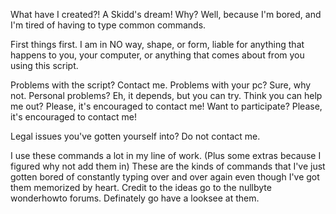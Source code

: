 What have I created?! A Skidd's dream! Why? Well, because I'm bored, and I'm tired of having to type common commands.

First things first. I am in NO way, shape, or form, liable for anything that happens to you, your computer, or anything that comes about from you using this script.

Problems with the script? 	Contact me.
Problems with your pc? 		Sure, why not.
Personal problems? 		Eh, it depends, but you can try.
Think you can help me out? 	Please, it's encouraged to contact me!
Want to participate? 		Please, it's encouraged to contact me!

Legal issues you've gotten yourself into? Do not contact me.


I use these commands a lot in my line of work. (Plus some extras because I figured why not add them in) These are the kinds of commands that I've just gotten bored of constantly typing over and over again even though I've got them memorized by heart. Credit to the ideas go to the nullbyte wonderhowto forums. Definately go have a looksee at them. 
